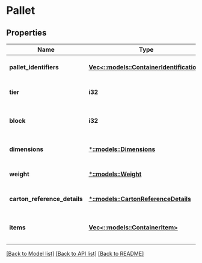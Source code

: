 # Pallet

## Properties
Name | Type | Description | Notes
------------ | ------------- | ------------- | -------------
**pallet_identifiers** | [**Vec<::models::ContainerIdentification>**](ContainerIdentification.md) | A list of pallet identifiers. | [default to null]
**tier** | **i32** | Number of layers per pallet. | [optional] [default to null]
**block** | **i32** | Number of cartons per layer on the pallet. | [optional] [default to null]
**dimensions** | [***::models::Dimensions**](Dimensions.md) |  | [optional] [default to null]
**weight** | [***::models::Weight**](Weight.md) |  | [optional] [default to null]
**carton_reference_details** | [***::models::CartonReferenceDetails**](CartonReferenceDetails.md) | Carton reference details. | [optional] [default to null]
**items** | [**Vec<::models::ContainerItem>**](ContainerItem.md) | A list of container item details. | [optional] [default to null]

[[Back to Model list]](../README.md#documentation-for-models) [[Back to API list]](../README.md#documentation-for-api-endpoints) [[Back to README]](../README.md)


